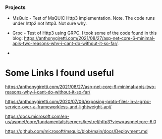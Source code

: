 ### Projects

- MsQuic - Test of MsQUIC Http3 implementation.  Note.  The code runs under http2 not http3.  Not sure why.
- Grpc - Test of Http3 using GRPC.  I took some of the code found in this blog: https://anthonygiretti.com/2021/08/27/asp-net-core-6-minimal-apis-two-reasons-why-i-cant-do-without-it-so-far/.

- 

# Some Links I found useful
https://anthonygiretti.com/2021/08/27/asp-net-core-6-minimal-apis-two-reasons-why-i-cant-do-without-it-so-far/

https://anthonygiretti.com/2020/07/06/exposing-proto-files-in-a-grpc-service-over-a-frameworkless-and-lightweight-api/

https://docs.microsoft.com/en-us/aspnet/core/fundamentals/servers/kestrel/http3?view=aspnetcore-6.0

https://github.com/microsoft/msquic/blob/main/docs/Deployment.md



